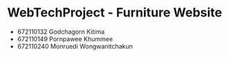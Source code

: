 # WebTechProject - Furniture Website
- 672110132 Godchagorn Kitima
- 672110149 Pornpawee Khummee
- 672110240 Monruedi Wongwanitchakun